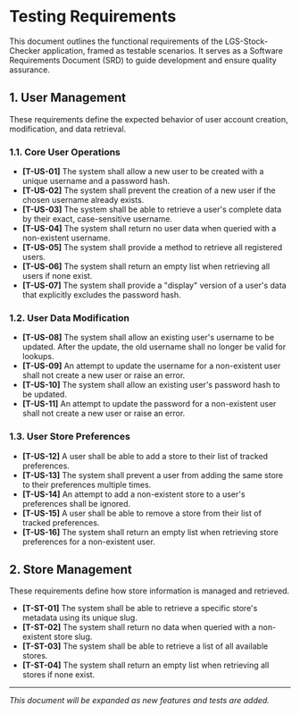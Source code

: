 # Testing Requirements

This document outlines the functional requirements of the LGS-Stock-Checker application, framed as testable scenarios. It serves as a Software Requirements Document (SRD) to guide development and ensure quality assurance.

## 1. User Management

These requirements define the expected behavior of user account creation, modification, and data retrieval.

### 1.1. Core User Operations

-   **[T-US-01]** The system shall allow a new user to be created with a unique username and a password hash.
-   **[T-US-02]** The system shall prevent the creation of a new user if the chosen username already exists.
-   **[T-US-03]** The system shall be able to retrieve a user's complete data by their exact, case-sensitive username.
-   **[T-US-04]** The system shall return no user data when queried with a non-existent username.
-   **[T-US-05]** The system shall provide a method to retrieve all registered users.
-   **[T-US-06]** The system shall return an empty list when retrieving all users if none exist.
-   **[T-US-07]** The system shall provide a "display" version of a user's data that explicitly excludes the password hash.

### 1.2. User Data Modification

-   **[T-US-08]** The system shall allow an existing user's username to be updated. After the update, the old username shall no longer be valid for lookups.
-   **[T-US-09]** An attempt to update the username for a non-existent user shall not create a new user or raise an error.
-   **[T-US-10]** The system shall allow an existing user's password hash to be updated.
-   **[T-US-11]** An attempt to update the password for a non-existent user shall not create a new user or raise an error.

### 1.3. User Store Preferences

-   **[T-US-12]** A user shall be able to add a store to their list of tracked preferences.
-   **[T-US-13]** The system shall prevent a user from adding the same store to their preferences multiple times.
-   **[T-US-14]** An attempt to add a non-existent store to a user's preferences shall be ignored.
-   **[T-US-15]** A user shall be able to remove a store from their list of tracked preferences.
-   **[T-US-16]** The system shall return an empty list when retrieving store preferences for a non-existent user.

## 2. Store Management

These requirements define how store information is managed and retrieved.

-   **[T-ST-01]** The system shall be able to retrieve a specific store's metadata using its unique slug.
-   **[T-ST-02]** The system shall return no data when queried with a non-existent store slug.
-   **[T-ST-03]** The system shall be able to retrieve a list of all available stores.
-   **[T-ST-04]** The system shall return an empty list when retrieving all stores if none exist.

---

*This document will be expanded as new features and tests are added.*